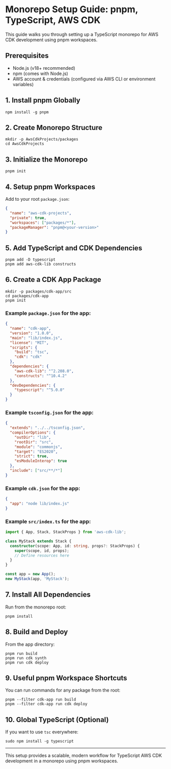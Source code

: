 # Monorepo Setup Guide: pnpm, TypeScript, AWS CDK

This guide walks you through setting up a TypeScript monorepo for AWS CDK development using pnpm workspaces.

## Prerequisites
- Node.js (v18+ recommended)
- npm (comes with Node.js)
- AWS account & credentials (configured via AWS CLI or environment variables)

## 1. Install pnpm Globally
```
npm install -g pnpm
```

## 2. Create Monorepo Structure
```
mkdir -p AwsCdkProjects/packages
cd AwsCdkProjects
```

## 3. Initialize the Monorepo
```
pnpm init
```

## 4. Setup pnpm Workspaces
Add to your root `package.json`:
```json
{
  "name": "aws-cdk-projects",
  "private": true,
  "workspaces": ["packages/*"],
  "packageManager": "pnpm@<your-version>"
}
```

## 5. Add TypeScript and CDK Dependencies
```
pnpm add -D typescript
pnpm add aws-cdk-lib constructs
```

## 6. Create a CDK App Package
```
mkdir -p packages/cdk-app/src
cd packages/cdk-app
pnpm init
```

### Example `package.json` for the app:
```json
{
  "name": "cdk-app",
  "version": "1.0.0",
  "main": "lib/index.js",
  "license": "MIT",
  "scripts": {
    "build": "tsc",
    "cdk": "cdk"
  },
  "dependencies": {
    "aws-cdk-lib": "^2.208.0",
    "constructs": "^10.4.2"
  },
  "devDependencies": {
    "typescript": "^5.0.0"
  }
}
```

### Example `tsconfig.json` for the app:
```json
{
  "extends": "../../tsconfig.json",
  "compilerOptions": {
    "outDir": "lib",
    "rootDir": "src",
    "module": "commonjs",
    "target": "ES2020",
    "strict": true,
    "esModuleInterop": true
  },
  "include": ["src/**/*"]
}
```

### Example `cdk.json` for the app:
```json
{
  "app": "node lib/index.js"
}
```

### Example `src/index.ts` for the app:
```typescript
import { App, Stack, StackProps } from 'aws-cdk-lib';

class MyStack extends Stack {
  constructor(scope: App, id: string, props?: StackProps) {
    super(scope, id, props);
    // Define resources here
  }
}

const app = new App();
new MyStack(app, 'MyStack');
```

## 7. Install All Dependencies
Run from the monorepo root:
```
pnpm install
```

## 8. Build and Deploy
From the app directory:
```
pnpm run build
pnpm run cdk synth
pnpm run cdk deploy
```

## 9. Useful pnpm Workspace Shortcuts
You can run commands for any package from the root:
```
pnpm --filter cdk-app run build
pnpm --filter cdk-app run cdk deploy
```

## 10. Global TypeScript (Optional)
If you want to use `tsc` everywhere:
```
sudo npm install -g typescript
```

---
This setup provides a scalable, modern workflow for TypeScript AWS CDK development in a monorepo using pnpm workspaces.
